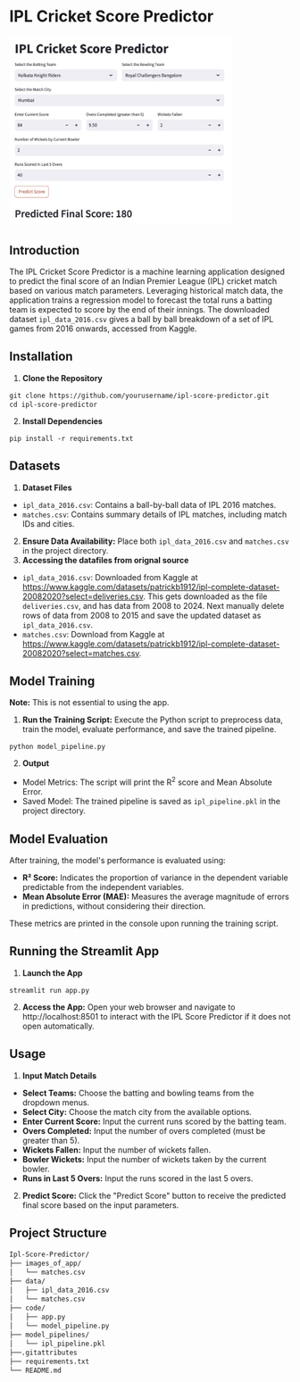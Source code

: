 # IPL Cricket Score Predictor  

<img src="images_app/ss_IPL_app_usage.png" alt="Score Predictor App" width="400"/>

## Introduction

The IPL Cricket Score Predictor is a machine learning application designed to predict the final score of an Indian Premier League (IPL) cricket match based on various match parameters. Leveraging historical match data, the application trains a regression model to forecast the total runs a batting team is expected to score by the end of their innings. The downloaded dataset `ipl_data_2016.csv` gives a ball by ball  breakdown of a set of IPL games from 2016 onwards, accessed from Kaggle.

## Installation

1. **Clone the Repository**
```
git clone https://github.com/yourusername/ipl-score-predictor.git
cd ipl-score-predictor
```
2. **Install Dependencies**
```
pip install -r requirements.txt
```

## Datasets

1. **Dataset Files**
- `ipl_data_2016.csv`: Contains a ball-by-ball data of IPL 2016 matches.
- `matches.csv`: Contains summary details of IPL matches, including match IDs and cities.
2. **Ensure Data Availability:** Place both `ipl_data_2016.csv` and `matches.csv` in the project directory.
3. **Accessing the datafiles from orignal source**
- `ipl_data_2016.csv`: Downloaded from Kaggle at https://www.kaggle.com/datasets/patrickb1912/ipl-complete-dataset-20082020?select=deliveries.csv. This gets downloaded as the file `deliveries.csv`, and has data from 2008 to 2024. Next manually delete rows of data from 2008 to 2015 and save the updated dataset as `ipl_data_2016.csv`.
- `matches.csv`: Download from Kaggle at https://www.kaggle.com/datasets/patrickb1912/ipl-complete-dataset-20082020?select=matches.csv.

## Model Training

**Note:** This is not essential to using the app.

1. **Run the Training Script:** Execute the Python script to preprocess data, train the model, evaluate performance, and save the trained pipeline.
```
python model_pipeline.py
```
2. **Output**
- Model Metrics: The script will print the R<sup>2</sup> score and Mean Absolute Error.
- Saved Model: The trained pipeline is saved as `ipl_pipeline.pkl` in the project directory.

## Model Evaluation

After training, the model's performance is evaluated using:
- **R² Score:** Indicates the proportion of variance in the dependent variable predictable from the independent variables.
- **Mean Absolute Error (MAE):** Measures the average magnitude of errors in predictions, without considering their direction.

These metrics are printed in the console upon running the training script.

## Running the Streamlit App

1. **Launch the App**
```
streamlit run app.py
```
2. **Access the App:** Open your web browser and navigate to http://localhost:8501 to interact with the IPL Score Predictor if it does not open automatically.

## Usage
1. **Input Match Details**
- **Select Teams:** Choose the batting and bowling teams from the dropdown menus.
- **Select City:** Choose the match city from the available options.
- **Enter Current Score:** Input the current runs scored by the batting team.
- **Overs Completed:** Input the number of overs completed (must be greater than 5).
- **Wickets Fallen:** Input the number of wickets fallen.
- **Bowler Wickets:** Input the number of wickets taken by the current bowler.
- **Runs in Last 5 Overs:** Input the runs scored in the last 5 overs.
2. **Predict Score:** Click the "Predict Score" button to receive the predicted final score based on the input parameters.

## Project Structure

```
Ipl-Score-Predictor/
├── images_of_app/
│   └── matches.csv
├── data/
│   ├── ipl_data_2016.csv
│   └── matches.csv
├── code/
│   ├── app.py
│   └── model_pipeline.py
├── model_pipelines/
│   └── ipl_pipeline.pkl
├──.gitattributes
├── requirements.txt
└── README.md
```





